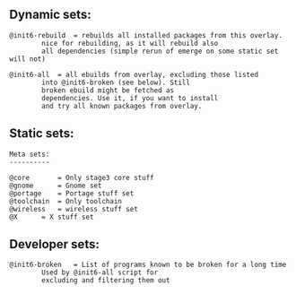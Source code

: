 Dynamic sets:
-------------

	@init6-rebuild	= rebuilds all installed packages from this overlay.
			nice for rebuilding, as it will rebuild also
			all dependencies (simple rerun of emerge on some static set will not)

	@init6-all	= all ebuilds from overlay, excluding those listed
			into @init6-broken (see below). Still
			broken ebuild might be fetched as
			dependencies. Use it, if you want to install
			and try all known packages from overlay.

Static sets:
-------------

	Meta sets:
	----------

	@core		= Only stage3 core stuff
	@gnome		= Gnome set
	@portage	= Portage stuff set
	@toolchain	= Only toolchain
	@wireless	= wireless stuff set
	@X		= X stuff set

Developer sets:
---------------

	@init6-broken	= List of programs known to be broken for a long time
			Used by @init6-all script for
			excluding and filtering them out
